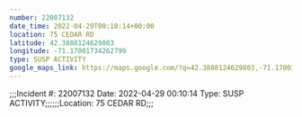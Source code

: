 ```yaml
---
number: 22007132
date_time: 2022-04-29T00:10:14+00:00
location: 75 CEDAR RD
latitude: 42.3888124629803
longitude: -71.17001734262799
type: SUSP ACTIVITY
google_maps_link: https://maps.google.com/?q=42.3888124629803,-71.17001734262799
---
```


;;;Incident #: 22007132   Date: 2022-04-29 00:10:14   Type: SUSP ACTIVITY;;;;;;Location: 75 CEDAR RD;;;

